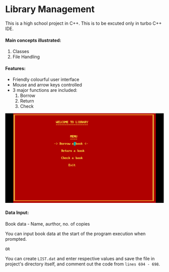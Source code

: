 # Library Management
This is a high school project in C++. This is to be excuted only in turbo C++ IDE.
#### Main concepts illustrated:
1. Classes
2. File Handling 

#### Features:
- Friendly colourful user interface
- Mouse and arrow keys controlled
- 3 major functions are included: 
  1. Borrow
  2. Return
  3. Check

![This is an image](https://github.com/ironghost007/Library_Management/blob/main/Screecnshots/Screenshot%20(331).png)

#### Data Input: 
Book data - Name, aurthor, no. of copies 

You can input book data at the start of the program execution when prompted.

  ``OR``

You can create ```LIST.dat``` and enter respective values and save the file in project's directory itself, and comment out the code from ``lines 694 - 698``. 

